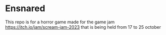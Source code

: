 # Ensnared
This repo is for a horror game made for the game jam https://itch.io/jam/scream-jam-2023 that is being held from 17 to 25 october
